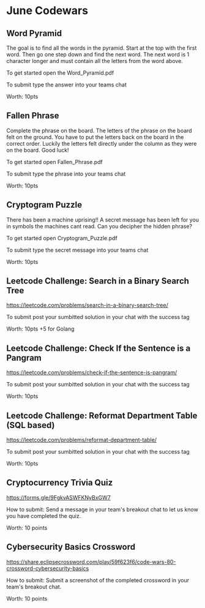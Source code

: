 # June Codewars

## Word Pyramid

The goal is to find all the words in the pyramid. Start at the top with the first word. Then go one step down and find the next word. The next word is 1 character longer and must contain all the letters from the word above.

To get started open the Word_Pyramid.pdf

To submit type the answer into your teams chat

Worth: 10pts

## Fallen Phrase

Complete the phrase on the board.
The letters of the phrase on the board felt on the ground.
You have to put the letters back on the board in the correct order.
Luckily the letters felt directly under the column as they were on the board.
Good luck!

To get started open Fallen_Phrase.pdf

To submit type the phrase into your teams chat

Worth: 10pts

## Cryptogram Puzzle

There has been a machine uprising!! A secret message has been left for you in symbols the machines cant read. Can you decipher the hidden phrase? 

To get started open Cryptogram_Puzzle.pdf

To submit type the secret message into your teams chat

Worth: 10pts

## Leetcode Challenge: Search in a Binary Search Tree

https://leetcode.com/problems/search-in-a-binary-search-tree/

To submit post your sumbitted solution in your chat with the success tag

Worth: 10pts +5 for Golang

## Leetcode Challenge: Check If the Sentence is a Pangram

https://leetcode.com/problems/check-if-the-sentence-is-pangram/

To submit post your sumbitted solution in your chat with the success tag

Worth: 10pts

## Leetcode Challenge: Reformat Department Table (SQL based)

https://leetcode.com/problems/reformat-department-table/

To submit post your sumbitted solution in your chat with the success tag

Worth: 10pts

## Cryptocurrency Trivia Quiz 

https://forms.gle/9FgkvASWFKNyBxGW7

How to submit: Send a message in your team's breakout chat to let us know you have completed the quiz. 

Worth: 10 points

## Cybersecurity Basics Crossword 

https://share.eclipsecrossword.com/play/59f623f6/code-wars-80-crossword-cybersecurity-basics 

How to submit: Submit a screenshot of the completed crossword in your team's breakout chat. 

Worth: 10 points 
